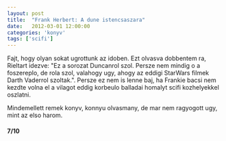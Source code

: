 ```yaml
---
layout: post
title:  "Frank Herbert: A dune istencsaszara"
date:   2012-03-01 12:00:00
categories: 'konyv'
tags: ['scifi']
---
```


Fajt, hogy olyan sokat ugrottunk az idoben. Ezt olvasva dobbentem ra, Rieltart idezve: "Ez a sorozat Duncanrol szol. Persze nem mindig o a foszereplo, de rola szol, valahogy ugy, ahogy az eddigi StarWars filmek Darth Vaderrol szoltak.". Persze ez nem is lenne baj, ha Frankie bacsi nem kezdte volna el a vilagot eddig korbeulo balladai homalyt scifi kozhelyekkel oszlatni.

Mindemellett remek konyv, konnyu olvasmany, de mar nem ragyogott ugy, mint az elso harom.

<h4>7/10</h4>